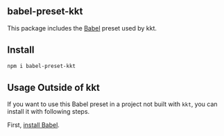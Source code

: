 babel-preset-kkt
---

This package includes the [Babel](https://babeljs.io) preset used by kkt.

## Install

```bash
npm i babel-preset-kkt
```

## Usage Outside of kkt

If you want to use this Babel preset in a project not built with `kkt`, you can install it with following steps.

First, [install Babel](https://babeljs.io/docs/setup/).
